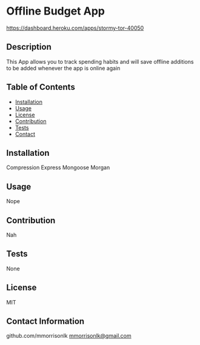 # Offline Budget App

https://dashboard.heroku.com/apps/stormy-tor-40050

## Description
This App allows you to track spending habits and will save offline additions to be added whenever the app is online again

## Table of Contents
* [Installation](#Installation)
* [Usage](#usage)
* [License](#license)
* [Contribution](#contribution)
* [Tests](#tests)
* [Contact](#contact)

## Installation
Compression Express Mongoose Morgan

## Usage
Nope

## Contribution
Nah

## Tests
None

## License
MIT

## Contact Information
github.com/mmorrisonlk
mmorrisonlk@gmail.com